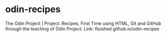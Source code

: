 # odin-recipes
The Odin Project | Project: Recipes, First Time using HTML, Git and GitHub through the teaching of Odin Project. Link: fluished.github.io/odin-recipes